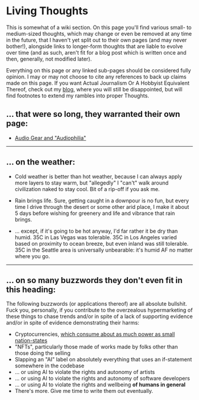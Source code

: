 # Living Thoughts

This is somewhat of a wiki section. On this page you'll find various small- to
medium-sized thoughts, which may change or even be removed at any time in the
future, that I haven't yet split out to their own pages (and may never bother!),
alongside links to longer-form thoughts that are liable to evolve over time (and
as such, aren't fit for a blog post which is written once and then, generally,
not modified later).

Everything on this page or any linked sub-pages should be considered fully
opinion. I may or may not choose to cite any references to back up claims made
on this page. If you want Actual Journalism Or A Hobbyist Equivalent Thereof,
check out my [blog](/articles.html), where you will still be disappointed, but
will find footnotes to extend my rambles into proper Thoughts.

## ... that were so long, they warranted their own page:

- [Audio Gear and "Audiophilia"](/living_thoughts/audio_gear_audiophilia.html)

---

## ... on the weather:

- Cold weather is better than hot weather, because I can always apply more
  layers to stay warm, but "allegedly" I "can't" walk around civilization naked to
  stay cool. Bit of a rip-off if you ask me.

- Rain brings life. Sure, getting caught in a downpour is no fun, but every time I
  drive through the desert or some other arid place, I make it about 5 days before
  wishing for greenery and life and vibrance that rain brings.

- ... except, if it's going to be hot anyway, I'd far rather it be dry than humid.
  35C in Las Vegas was tolerable. 35C in Los Angeles varied based on proximity to
  ocean breeze, but even inland was still tolerable. 35C in the Seattle area is
  universally unbearable: it's humid AF no matter where you go.

---

## ... on so many buzzwords they don't even fit in this heading:

The following buzzwords (or applications thereof) are all absolute bullshit.
Fuck you, personally, if you contribute to the overzealous hypermarketing of
these things to chase trends and/or in spite of a lack of supporting evidence
and/or in spite of evidence demonstrating their harms:

- Cryptocurrencies, [which consume about as much power as small
  nation-states](https://www.bbc.com/news/technology-56012952)
- "NFTs", particularly those made of works made by folks other than those doing
  the selling
- Slapping an "AI" label on absolutely everything that uses an if-statement
  somewhere in the codebase
- ... or using AI to violate the rights and autonomy of artists
- ... or using AI to violate the rights and autonomy of software developers
- ... or using AI to violate the rights and wellbeing **of humans in general**
- There's more. Give me time to write them out eventually.

